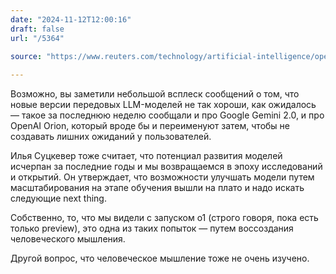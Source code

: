 ```yaml
---
date: "2024-11-12T12:00:16"
draft: false
url: "/5364"
 
source: "https://www.reuters.com/technology/artificial-intelligence/openai-rivals-seek-new-path-smarter-ai-current-methods-hit-limitations-2024-11-11/ "

---
```


Возможно, вы заметили небольшой всплеск сообщений о том, что новые версии передовых LLM-моделей не так хороши, как ожидалось — такое за последнюю неделю сообщали и про Google Gemini 2.0, и про OpenAI Orion, который вроде бы и переименуют затем, чтобы не создавать лишних ожиданий у пользователей. 

Илья Суцкевер тоже считает, что потенциал развития моделей исчерпан за последние годы и мы возвращаемся в эпоху исследований и открытий. Он утверждает, что возможности улучшать модели путем масштабирования на этапе обучения вышли на плато и надо искать следующие next thing. 

Собственно, то, что мы видели с запуском o1 (строго говоря, пока есть только preview), это одна из таких попыток — путем воссоздания человеческого мышления.

Другой вопрос, что человеческое мышление тоже не очень изучено. 

